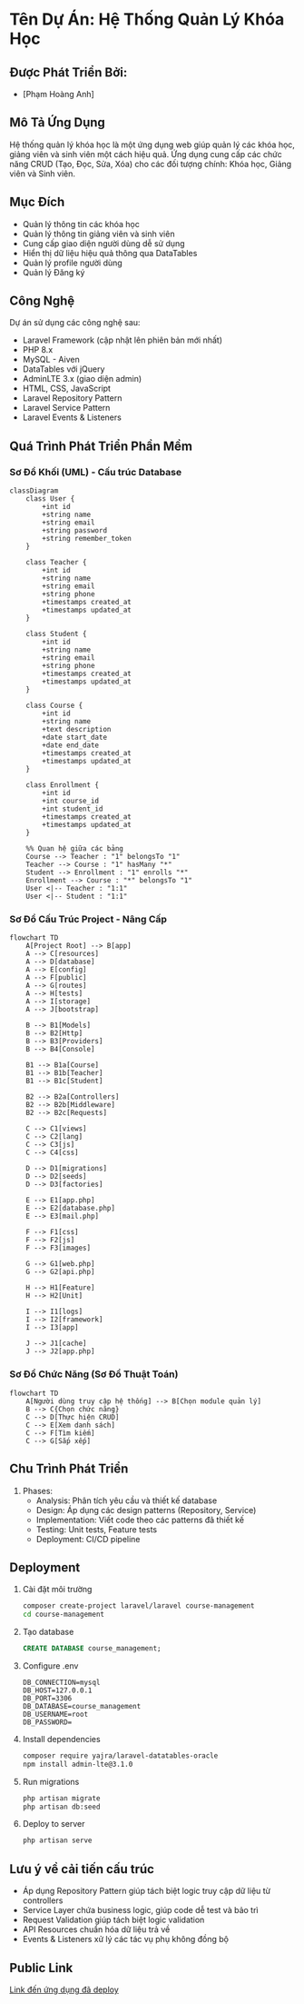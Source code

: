 
# Tên Dự Án: Hệ Thống Quản Lý Khóa Học

## Được Phát Triển Bởi:
- [Phạm Hoàng Anh]


## Mô Tả Ứng Dụng
Hệ thống quản lý khóa học là một ứng dụng web giúp quản lý các khóa học, giảng viên và sinh viên một cách hiệu quả. Ứng dụng cung cấp các chức năng CRUD (Tạo, Đọc, Sửa, Xóa) cho các đối tượng chính: Khóa học, Giảng viên và Sinh viên.

## Mục Đích
- Quản lý thông tin các khóa học
- Quản lý thông tin giảng viên và sinh viên
- Cung cấp giao diện người dùng dễ sử dụng
- Hiển thị dữ liệu hiệu quả thông qua DataTables
- Quản lý profile người dùng
- Quản lý Đăng ký

## Công Nghệ
Dự án sử dụng các công nghệ sau:
- Laravel Framework (cập nhật lên phiên bản mới nhất)
- PHP 8.x
- MySQL - Aiven
- DataTables với jQuery
- AdminLTE 3.x (giao diện admin)
- HTML, CSS, JavaScript
- Laravel Repository Pattern
- Laravel Service Pattern
- Laravel Events & Listeners

## Quá Trình Phát Triển Phần Mềm

### Sơ Đồ Khối (UML) - Cấu trúc Database
```mermaid
classDiagram
    class User {
        +int id
        +string name
        +string email
        +string password
        +string remember_token
    }

    class Teacher {
        +int id
        +string name
        +string email
        +string phone
        +timestamps created_at
        +timestamps updated_at
    }

    class Student {
        +int id
        +string name
        +string email
        +string phone
        +timestamps created_at
        +timestamps updated_at
    }

    class Course {
        +int id
        +string name
        +text description
        +date start_date
        +date end_date
        +timestamps created_at
        +timestamps updated_at
    }

    class Enrollment {
        +int id
        +int course_id
        +int student_id
        +timestamps created_at
        +timestamps updated_at
    }

    %% Quan hệ giữa các bảng
    Course --> Teacher : "1" belongsTo "1"
    Teacher --> Course : "1" hasMany "*"
    Student --> Enrollment : "1" enrolls "*"
    Enrollment --> Course : "*" belongsTo "1"
    User <|-- Teacher : "1:1"
    User <|-- Student : "1:1"
```
### Sơ Đồ Cấu Trúc Project - Nâng Cấp
```mermaid
flowchart TD
    A[Project Root] --> B[app]
    A --> C[resources]
    A --> D[database]
    A --> E[config]
    A --> F[public]
    A --> G[routes]
    A --> H[tests]
    A --> I[storage]
    A --> J[bootstrap]

    B --> B1[Models]
    B --> B2[Http]
    B --> B3[Providers]
    B --> B4[Console]

    B1 --> B1a[Course]
    B1 --> B1b[Teacher]
    B1 --> B1c[Student]

    B2 --> B2a[Controllers]
    B2 --> B2b[Middleware]
    B2 --> B2c[Requests]

    C --> C1[views]
    C --> C2[lang]
    C --> C3[js]
    C --> C4[css]

    D --> D1[migrations]
    D --> D2[seeds]
    D --> D3[factories]

    E --> E1[app.php]
    E --> E2[database.php]
    E --> E3[mail.php]

    F --> F1[css]
    F --> F2[js]
    F --> F3[images]

    G --> G1[web.php]
    G --> G2[api.php]

    H --> H1[Feature]
    H --> H2[Unit]

    I --> I1[logs]
    I --> I2[framework]
    I --> I3[app]

    J --> J1[cache]
    J --> J2[app.php]
```

### Sơ Đồ Chức Năng (Sơ Đồ Thuật Toán)
```mermaid
flowchart TD
    A[Người dùng truy cập hệ thống] --> B[Chọn module quản lý]
    B --> C{Chọn chức năng}
    C --> D[Thực hiện CRUD]
    C --> E[Xem danh sách]
    C --> F[Tìm kiếm]
    C --> G[Sắp xếp]
```


## Chu Trình Phát Triển
1. Phases:
    - Analysis: Phân tích yêu cầu và thiết kế database
    - Design: Áp dụng các design patterns (Repository, Service)
    - Implementation: Viết code theo các patterns đã thiết kế
    - Testing: Unit tests, Feature tests
    - Deployment: CI/CD pipeline

## Deployment
1. Cài đặt môi trường
   ```bash
   composer create-project laravel/laravel course-management
   cd course-management
   ```

2. Tạo database
   ```sql
   CREATE DATABASE course_management;
   ```

3. Configure .env
   ```
   DB_CONNECTION=mysql
   DB_HOST=127.0.0.1
   DB_PORT=3306
   DB_DATABASE=course_management
   DB_USERNAME=root
   DB_PASSWORD=
   ```

4. Install dependencies
   ```bash
   composer require yajra/laravel-datatables-oracle
   npm install admin-lte@3.1.0
   ```

5. Run migrations
   ```bash
   php artisan migrate
   php artisan db:seed
   ```

6. Deploy to server
   ```bash
   php artisan serve
   ```

## Lưu ý về cải tiến cấu trúc
- Áp dụng Repository Pattern giúp tách biệt logic truy cập dữ liệu từ controllers
- Service Layer chứa business logic, giúp code dễ test và bảo trì
- Request Validation giúp tách biệt logic validation
- API Resources chuẩn hóa dữ liệu trả về
- Events & Listeners xử lý các tác vụ phụ không đồng bộ

## Public Link
[Link đến ứng dụng đã deploy]()
